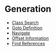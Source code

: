 Generation
==========

- [Class Search](#class-search)
- [Goto Definition](#goto-definition)
- [Navigate](#navigate)
- [Offset Information](#offset-info)
- [Find References](#find-references)
